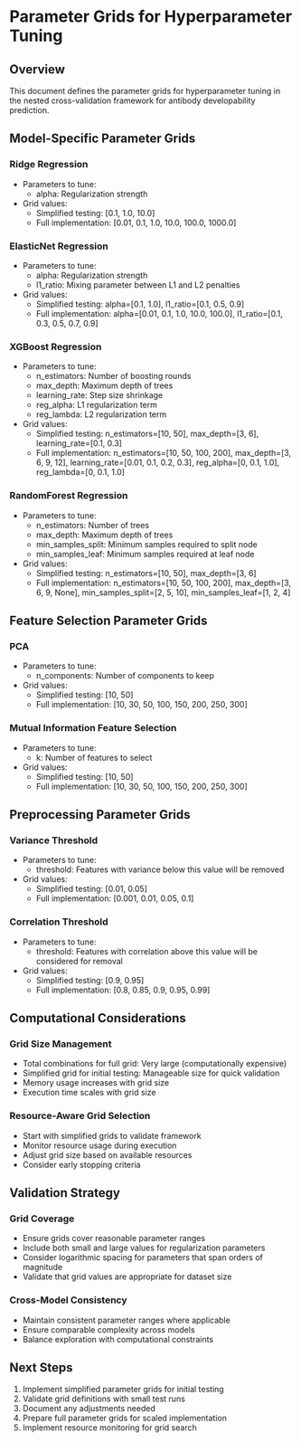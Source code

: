 # Parameter Grids for Hyperparameter Tuning

## Overview
This document defines the parameter grids for hyperparameter tuning in the nested cross-validation framework for antibody developability prediction.

## Model-Specific Parameter Grids

### Ridge Regression
- Parameters to tune:
  - alpha: Regularization strength
- Grid values:
  - Simplified testing: [0.1, 1.0, 10.0]
  - Full implementation: [0.01, 0.1, 1.0, 10.0, 100.0, 1000.0]

### ElasticNet Regression
- Parameters to tune:
  - alpha: Regularization strength
  - l1_ratio: Mixing parameter between L1 and L2 penalties
- Grid values:
  - Simplified testing: alpha=[0.1, 1.0], l1_ratio=[0.1, 0.5, 0.9]
  - Full implementation: alpha=[0.01, 0.1, 1.0, 10.0, 100.0], l1_ratio=[0.1, 0.3, 0.5, 0.7, 0.9]

### XGBoost Regression
- Parameters to tune:
  - n_estimators: Number of boosting rounds
  - max_depth: Maximum depth of trees
  - learning_rate: Step size shrinkage
  - reg_alpha: L1 regularization term
  - reg_lambda: L2 regularization term
- Grid values:
  - Simplified testing: n_estimators=[10, 50], max_depth=[3, 6], learning_rate=[0.1, 0.3]
  - Full implementation: n_estimators=[10, 50, 100, 200], max_depth=[3, 6, 9, 12], learning_rate=[0.01, 0.1, 0.2, 0.3], reg_alpha=[0, 0.1, 1.0], reg_lambda=[0, 0.1, 1.0]

### RandomForest Regression
- Parameters to tune:
  - n_estimators: Number of trees
  - max_depth: Maximum depth of trees
  - min_samples_split: Minimum samples required to split node
  - min_samples_leaf: Minimum samples required at leaf node
- Grid values:
  - Simplified testing: n_estimators=[10, 50], max_depth=[3, 6]
  - Full implementation: n_estimators=[10, 50, 100, 200], max_depth=[3, 6, 9, None], min_samples_split=[2, 5, 10], min_samples_leaf=[1, 2, 4]

## Feature Selection Parameter Grids

### PCA
- Parameters to tune:
  - n_components: Number of components to keep
- Grid values:
  - Simplified testing: [10, 50]
  - Full implementation: [10, 30, 50, 100, 150, 200, 250, 300]

### Mutual Information Feature Selection
- Parameters to tune:
  - k: Number of features to select
- Grid values:
  - Simplified testing: [10, 50]
  - Full implementation: [10, 30, 50, 100, 150, 200, 250, 300]

## Preprocessing Parameter Grids

### Variance Threshold
- Parameters to tune:
  - threshold: Features with variance below this value will be removed
- Grid values:
  - Simplified testing: [0.01, 0.05]
  - Full implementation: [0.001, 0.01, 0.05, 0.1]

### Correlation Threshold
- Parameters to tune:
  - threshold: Features with correlation above this value will be considered for removal
- Grid values:
  - Simplified testing: [0.9, 0.95]
  - Full implementation: [0.8, 0.85, 0.9, 0.95, 0.99]

## Computational Considerations

### Grid Size Management
- Total combinations for full grid: Very large (computationally expensive)
- Simplified grid for initial testing: Manageable size for quick validation
- Memory usage increases with grid size
- Execution time scales with grid size

### Resource-Aware Grid Selection
- Start with simplified grids to validate framework
- Monitor resource usage during execution
- Adjust grid size based on available resources
- Consider early stopping criteria

## Validation Strategy

### Grid Coverage
- Ensure grids cover reasonable parameter ranges
- Include both small and large values for regularization parameters
- Consider logarithmic spacing for parameters that span orders of magnitude
- Validate that grid values are appropriate for dataset size

### Cross-Model Consistency
- Maintain consistent parameter ranges where applicable
- Ensure comparable complexity across models
- Balance exploration with computational constraints

## Next Steps
1. Implement simplified parameter grids for initial testing
2. Validate grid definitions with small test runs
3. Document any adjustments needed
4. Prepare full parameter grids for scaled implementation
5. Implement resource monitoring for grid search
